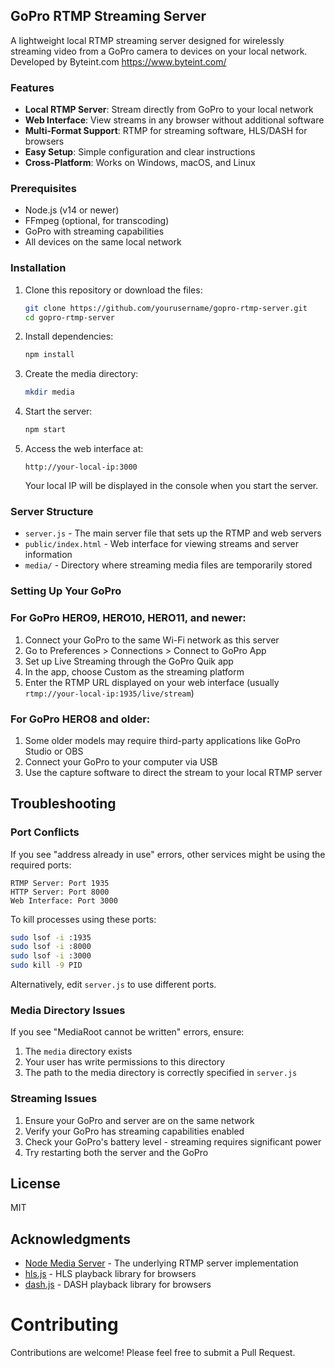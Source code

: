 ## GoPro RTMP Streaming Server

A lightweight local RTMP streaming server designed for wirelessly streaming video from a GoPro camera to devices on your local network.
Developed by Byteint.com https://www.byteint.com/


### Features

- **Local RTMP Server**: Stream directly from GoPro to your local network
- **Web Interface**: View streams in any browser without additional software
- **Multi-Format Support**: RTMP for streaming software, HLS/DASH for browsers
- **Easy Setup**: Simple configuration and clear instructions
- **Cross-Platform**: Works on Windows, macOS, and Linux

### Prerequisites

- Node.js (v14 or newer)
- FFmpeg (optional, for transcoding)
- GoPro with streaming capabilities
- All devices on the same local network

### Installation

1. Clone this repository or download the files:
   ```bash
   git clone https://github.com/yourusername/gopro-rtmp-server.git
   cd gopro-rtmp-server
   ```

2. Install dependencies:
   ```bash
   npm install
   ```

3. Create the media directory:
   ```bash
   mkdir media
   ```

4. Start the server:
   ```bash
   npm start
   ```

5. Access the web interface at:
   ```
   http://your-local-ip:3000
   ```
   Your local IP will be displayed in the console when you start the server.

### Server Structure

- `server.js` - The main server file that sets up the RTMP and web servers
- `public/index.html` - Web interface for viewing streams and server information
- `media/` - Directory where streaming media files are temporarily stored

### Setting Up Your GoPro

### For GoPro HERO9, HERO10, HERO11, and newer:

1. Connect your GoPro to the same Wi-Fi network as this server
2. Go to Preferences > Connections > Connect to GoPro App
3. Set up Live Streaming through the GoPro Quik app
4. In the app, choose Custom as the streaming platform
5. Enter the RTMP URL displayed on your web interface (usually `rtmp://your-local-ip:1935/live/stream`)

### For GoPro HERO8 and older:

1. Some older models may require third-party applications like GoPro Studio or OBS
2. Connect your GoPro to your computer via USB
3. Use the capture software to direct the stream to your local RTMP server

## Troubleshooting

### Port Conflicts

If you see "address already in use" errors, other services might be using the required ports:
```
RTMP Server: Port 1935
HTTP Server: Port 8000
Web Interface: Port 3000
```

To kill processes using these ports:
```bash
sudo lsof -i :1935
sudo lsof -i :8000
sudo lsof -i :3000
sudo kill -9 PID
```

Alternatively, edit `server.js` to use different ports.

### Media Directory Issues

If you see "MediaRoot cannot be written" errors, ensure:
1. The `media` directory exists
2. Your user has write permissions to this directory
3. The path to the media directory is correctly specified in `server.js`

### Streaming Issues

1. Ensure your GoPro and server are on the same network
2. Verify your GoPro has streaming capabilities enabled
3. Check your GoPro's battery level - streaming requires significant power
4. Try restarting both the server and the GoPro

## License

MIT

## Acknowledgments

- [Node Media Server](https://github.com/illuspas/Node-Media-Server) - The underlying RTMP server implementation
- [hls.js](https://github.com/video-dev/hls.js/) - HLS playback library for browsers
- [dash.js](https://github.com/Dash-Industry-Forum/dash.js) - DASH playback library for browsers

# Contributing

Contributions are welcome! Please feel free to submit a Pull Request.
